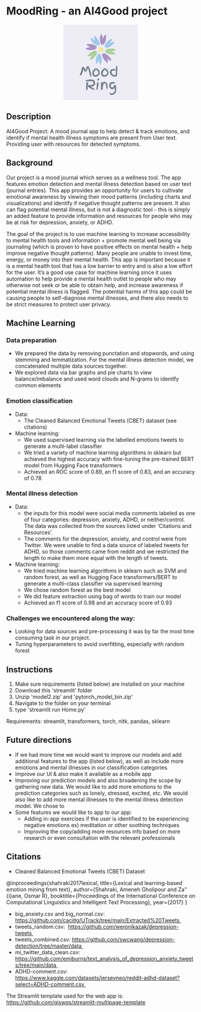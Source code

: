 # MoodRing - an AI4Good project


<p align="center">
  <img 
    src="https://github.com/mahimadhawan/AI4GoodProject/blob/main/logo.png?raw=true"
  >
</p>



##
## Description
AI4Good Project: A mood journal app to help detect & track emotions, and identify if mental health illness symptoms are present from User text. Providing user with resources for detected symptoms.


## Background
Our project is a mood journal which serves as a wellness tool. The app features emotion detection and mental illness detection based on user text (journal entries). This app provides an opportunity for users to cultivate emotional awareness by viewing their mood patterns (including charts and visualizations) and identify if negative thought patterns are present. It also can flag potential mental illness, but is not a diagnostic tool - this is simply an added feature to provide information and resources for people who may be at risk for depression, anxiety, or ADHD.

The goal of the project is to use machine learning to increase accessibility to mental health tools and information + promote mental well being via journaling (which is proven to have positive effects on mental health + help improve negative thought patterns). Many people are unable to invest time, energy, or money into their mental health. This app is important because it is a mental health tool that has a low barrier to entry and is also a low effort for the user. It’s a good use case for machine learning since it uses automation to help provide a mental health outlet to people who may otherwise not seek or be able to obtain help, and increase awareness if potential mental illness is flagged. The potential harms of this app could be causing people to self-diagnose mental illnesses, and there also needs to be strict measures to protect user privacy.


## Machine Learning

### Data preparation
* We prepared the data by removing punctation and stopwords, and using stemming and lemmatization. For the mental illness detection model, we concatenated multiple data sources together.
* We explored data via bar graphs and pie charts to view balance/imbalance and used word clouds and N-grams to identify common elements


### Emotion classification
* Data:
    * The Cleaned Balanced Emotional Tweets (CBET) dataset (see citations)
* Machine learning:
    * We used supervised learning via the labelled emotions tweets to generate a multi-label classifier
    * We tried a variety of machine learning algorithms in sklearn but achieved the highest accuracy with fine-tuning the pre-trained BERT model from Hugging Face transformers
    * Achieved an ROC score of 0.89, an f1 score of 0.83, and an accuracy of 0.78


### Mental illness detection
* Data: 
    * the inputs for this model were social media comments labeled as one of four categories: depression, anxiety, ADHD, or neither/control. The data was collected from the sources listed under ‘Citations and Resources’. 
    * The comments for the depression, anxiety, and control were from Twitter. We were unable to find a data source of labeled tweets for ADHD, so those comments came from reddit and we restricted the length to make them more equal with the length of tweets.
* Machine learning:
    * We tried machine learning algorithms in sklearn such as SVM and random forest, as well as Hugging Face transformers/BERT to generate a multi-class classifier via supervised learning
    * We chose random forest as the best model
    * We did feature extraction using bag of words to train our model
    * Achieved an f1 score of 0.98 and an accuracy score of 0.93

### Challenges we encountered along the way:
* Looking for data sources and pre-processing it was by far the most time consuming task in our project.
* Tuning hyperparameters to avoid overfitting, especially with random forest

## Instructions
1) Make sure requirements (listed below) are installed on your machine
2) Download this 'streamlit' folder
3) Unzip 'model2.zip' and 'pytorch_model_bin.zip'
4) Navigate to the folder on your terminal
5) type 'streamlit run Home.py'

Requirements: streamlit, transformers, torch, nltk, pandas, sklearn


## Future directions
* If we had more time we would want to improve our models and add additional features to the app (listed below), as well as include more emotions and mental illnesses in our classification categories.
* Improve our UI & also make it available as a mobile app
* Improving our prediction models and also broadening the scope by gathering new data. We would like to add more emotions to the prediction categories such as lonely, stressed, excited, etc. We would also like to add more mental illnesses to the mental illness detection model. We chose to 
* Some features we would like to app to our app:
    * Adding in-app exercises if the user is identified to be experiencing negative emotions ex) meditation or other soothing techniques
    * Improving the copy/adding more resources info based on more research or even consultation with the relevant professionals 




## Citations

* Cleaned Balanced Emotional Tweets (CBET) Dataset

@inproceedings{shahraki2017lexical,
  title={Lexical and learning-based emotion mining from text},
  author={Shahraki, Ameneh Gholipour and Za\"{i}ane, Osmar R},
  booktitle={Proceedings of the International Conference on Computational Linguistics and Intelligent Text Processing},
  year={2017}
}

* big_anxiety.csv and big_normal.csv: https://github.com/caciitg/UTrack/tree/main/Extracted%20Tweets 
* tweets_random.csv:  https://github.com/weronikazak/depression-tweets 
* tweets_combined.csv: https://github.com/swcwang/depression-detection/tree/master/data 
* mi_twitter_data_clean.csv: https://github.com/emiburns/text_analysis_of_depression_anxiety_tweets/tree/main/data 
* ADHD-comment.csv: https://www.kaggle.com/datasets/jerseyneo/reddit-adhd-dataset?select=ADHD-comment.csv 

The Streamlit template used for the web app is: https://github.com/giswqs/streamlit-multipage-template


